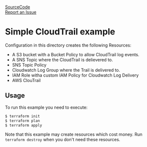 [SourceCode](https://github.com/nclouds/terraform-aws-cloudtrail/tree/master/examples/advanced)   
[Report an Issue](https://github.com/nclouds/terraform-aws-cloudtrail/issues)

# Simple CloudTrail example

Configuration in this directory creates the following Resources:
- A S3 bucket with a Bucket Policy to allow CloudTrail log events.
- A SNS Topic where the CloudTrail is delievered to.
- SNS Topic Policy
- Cloudwatch Log Group where the Trail is delivered to.
- IAM Role witha  custom IAM Policy for Cloudwatch Log Delivery
- AWS ClouTrail

## Usage

To run this example you need to execute:

```bash
$ terraform init
$ terraform plan
$ terraform apply
```

Note that this example may create resources which cost money. Run `terraform destroy` when you don't need these resources.
